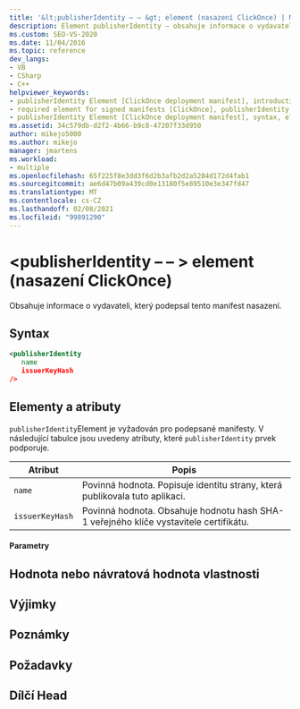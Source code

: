 ```yaml
---
title: '&lt;publisherIdentity – – &gt; element (nasazení ClickOnce) | Microsoft Docs'
description: Element publisherIdentity – obsahuje informace o vydavateli, který podepsal manifest nasazení. Element je vyžadován pro podepsané manifesty.
ms.custom: SEO-VS-2020
ms.date: 11/04/2016
ms.topic: reference
dev_langs:
- VB
- CSharp
- C++
helpviewer_keywords:
- publisherIdentity Element [ClickOnce deployment manifest], introduction
- required element for signed manifests [ClickOnce], publisherIdentity Element
- publisherIdentity Element [ClickOnce deployment manifest], syntax, elements, and attributes
ms.assetid: 34c579db-d2f2-4b66-b9c8-47207f33d950
author: mikejo5000
ms.author: mikejo
manager: jmartens
ms.workload:
- multiple
ms.openlocfilehash: 65f225f8e3dd3f6d2b3afb2d2a5284d172d4fab1
ms.sourcegitcommit: ae6d47b09a439cd0e13180f5e89510e3e347fd47
ms.translationtype: MT
ms.contentlocale: cs-CZ
ms.lasthandoff: 02/08/2021
ms.locfileid: "99891290"
---
```

# <a name="ltpublisheridentitygt-element-clickonce-deployment"></a>&lt;publisherIdentity – – &gt; element (nasazení ClickOnce)
Obsahuje informace o vydavateli, který podepsal tento manifest nasazení.

## <a name="syntax"></a>Syntax

```xml
<publisherIdentity
   name
   issuerKeyHash
/>
```

## <a name="elements-and-attributes"></a>Elementy a atributy
 `publisherIdentity`Element je vyžadován pro podepsané manifesty. V následující tabulce jsou uvedeny atributy, které `publisherIdentity` prvek podporuje.

|Atribut|Popis|
|---------------|-----------------|
|`name`|Povinná hodnota. Popisuje identitu strany, která publikovala tuto aplikaci.|
|`issuerKeyHash`|Povinná hodnota. Obsahuje hodnotu hash SHA-1 veřejného klíče vystavitele certifikátu.|

#### <a name="parameters"></a>Parametry

## <a name="property-valuereturn-value"></a>Hodnota nebo návratová hodnota vlastnosti

## <a name="exceptions"></a>Výjimky

## <a name="remarks"></a>Poznámky

## <a name="requirements"></a>Požadavky

## <a name="subhead"></a>Dílčí Head